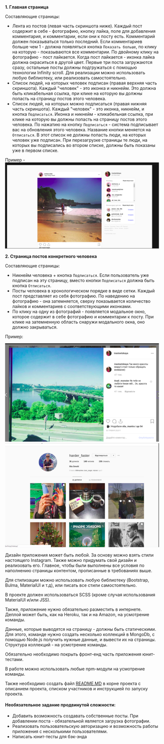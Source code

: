 **1. Главная страница**
   
   Составляющие страницы:
   - Лента из постов (левая часть скриншота ниже). Каждый пост содержит в себе - фотографию, кнопку лайка, поле для добавления комментария, и комментарии, если они к посту есть. Комментарий должен показываться только последний. Если комментариев больше чем 1  - должна появляться кнопка `Показать больше`, по клику на которую - показываются все комментарии. По двойному клику на фотографию - пост лайкается. Когда пост лайкается - иконка лайка должна окраситься в другой цвет. Первые три поста загружаются сразу, остальные посты должны подгружаться с помощью технологии Infinity scroll. Для реализации можно использовать любую библиотеку, или реализовать самостоятельно.
   - Список людей, на которых человек подписан (правая верхняя часть скриншота). Каждый "человек" - это иконка и никнейм. Это должна быть кликабельная ссылка, при клике на которую вы должны попасть на страницу постов этого человека.
   - Список людей, на которых можно подписаться (правая нижняя часть скриншота). Каждый "человек" - это иконка, никнейм, и кнопка `Подписаться`. Иконка и никнейм -  кликабельная ссылка, при клике на которую вы должны попасть на страницу постов этого человека. По нажатию на кнопку `Подписаться` - система подписывает вас на обновления этого человека. Название кнопки меняется на `Отписаться`. В этот список не должны попасть люди, на которых человек уже подписан. При перезагрузке страницы те люди, на которых вы подписались во втором списке, должны быть показаны уже в первом списке.

   Пример - ![степ проект](1.png)

**2. Страница постов конкретного человека**
   
   Составляющие страницы:
   - Никнейм человека + кнопка `Подписаться`. Если пользователь уже подписан на эту страницу, вместо кнопки `Подписаться` должна быть кнопка `Отписаться`.
   - Посты человека в хронологическом порядке в виде сетки. Каждый пост представляет из себя фотографию. По наведению на фотографию - она затемняется, сверху показывается количество лайков и комментариев с соответствующими иконками. 
   - По клику на одну из фотографий - появляется модальное окно, которое содержит в себе фотографию и комментарии к посту. При клике на затемненную область снаружи модального окна, оно должно закрываться.

   Пример:
   
   ![степ проект](2.png)
   ![степ проект](3.png)

Дизайн приложения может быть любой. За основу можно взять стили настоящего Instagram. Также можно придумать свой дизайн и реализовать его. Главное, чтобы были выполнены все условия по наполнению страницы контентом, прописанные в требованиях выше.

Для стилизации можно использовать любую библиотеку (Bootstrap, Bulma, MaterialUI и т.д), или писать все стили самостоятельно.

В проекте должен использоваться SCSS (кроме случая использования MaterialUI и/или JSS).

Также, приложение нужно обязательно разместить в интернете. Деплой может быть, как на Heroku, так и на Amazon, на усмотрение команды.

Данные, которые выводятся на страницу - должны быть статическими. Для этого, команде нужно создать несколько коллекций в MongoDb, с помощью Node.js получить нужные данные, и вывести их на страницы. Структура коллекций - на усмотрение команды.

Обязательно необходимо покрыть фронт-енд часть приложения юнит-тестами.

В работе можно использовать любые npm-модули на усмотрение команды.

Также необходимо создать файл [README.MD](https://dan-it.gitlab.io/fe-book/teamwork/readme.html) в корне проекта с описанием проекта, списком участников и инструкцией по запуску проекта.

#### Необязательное задание продвинутой сложности:

- Добавить возможность создавать собственные посты. При добавлении поста - обязательной является загрузка фотографии.
- Реализовать пользовательскую авторизацию и возможность работы приложения с несколькими пользователями.
- Написать юнит-тесты для бэк-энда
